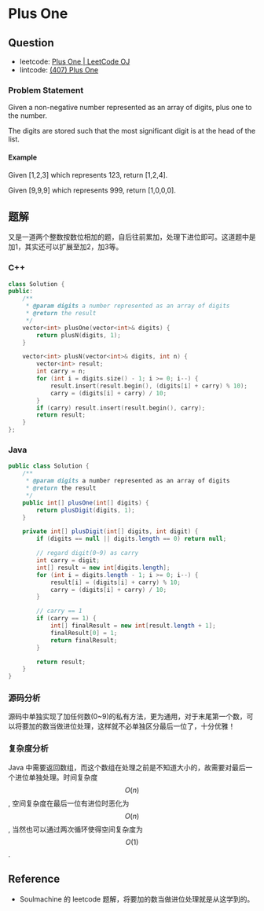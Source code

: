 # Plus One

## Question

* leetcode: [Plus One \| LeetCode OJ](https://leetcode.com/problems/plus-one/)
* lintcode: [\(407\) Plus One](http://www.lintcode.com/en/problem/plus-one/)

### Problem Statement

Given a non-negative number represented as an array of digits, plus one to the number.

The digits are stored such that the most significant digit is at the head of the list.

#### Example

Given \[1,2,3\] which represents 123, return \[1,2,4\].

Given \[9,9,9\] which represents 999, return \[1,0,0,0\].

## 题解

又是一道两个整数按数位相加的题，自后往前累加，处理下进位即可。这道题中是加1，其实还可以扩展至加2，加3等。

### C++

```cpp
class Solution {
public:
    /**
     * @param digits a number represented as an array of digits
     * @return the result
     */
    vector<int> plusOne(vector<int>& digits) {
        return plusN(digits, 1);
    }

    vector<int> plusN(vector<int>& digits, int n) {
        vector<int> result;
        int carry = n;
        for (int i = digits.size() - 1; i >= 0; i--) {
            result.insert(result.begin(), (digits[i] + carry) % 10);
            carry = (digits[i] + carry) / 10;
        }
        if (carry) result.insert(result.begin(), carry);
        return result;
    }
};
```

### Java

```java
public class Solution {
    /**
     * @param digits a number represented as an array of digits
     * @return the result
     */
    public int[] plusOne(int[] digits) {
        return plusDigit(digits, 1);
    }

    private int[] plusDigit(int[] digits, int digit) {
        if (digits == null || digits.length == 0) return null;

        // regard digit(0~9) as carry
        int carry = digit;
        int[] result = new int[digits.length];
        for (int i = digits.length - 1; i >= 0; i--) {
            result[i] = (digits[i] + carry) % 10;
            carry = (digits[i] + carry) / 10;
        }

        // carry == 1
        if (carry == 1) {
            int[] finalResult = new int[result.length + 1];
            finalResult[0] = 1;
            return finalResult;
        }

        return result;
    }
}
```

### 源码分析

源码中单独实现了加任何数\(0~9\)的私有方法，更为通用，对于末尾第一个数，可以将要加的数当做进位处理，这样就不必单独区分最后一位了，十分优雅！

### 复杂度分析

Java 中需要返回数组，而这个数组在处理之前是不知道大小的，故需要对最后一个进位单独处理。时间复杂度 $$O(n)$$, 空间复杂度在最后一位有进位时恶化为 $$O(n)$$, 当然也可以通过两次循环使得空间复杂度为 $$O(1)$$.

## Reference

* Soulmachine 的 leetcode 题解，将要加的数当做进位处理就是从这学到的。

